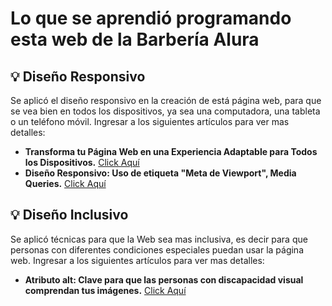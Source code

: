 # Lo que se aprendió programando esta web de la Barbería Alura

## 💡 Diseño Responsivo
Se aplicó el diseño responsivo en la creación de está página web, para que se vea bien en todos los dispositivos, ya sea una computadora, una tableta o un teléfono móvil. Ingresar a los siguientes artículos para ver mas detalles:

<ul>

<li> <b>Transforma tu Página Web en una Experiencia Adaptable para Todos los Dispositivos.</b> <a href="https://www.linkedin.com/pulse/transforma-tu-p%25C3%25A1gina-web-en-una-experiencia-adaptable-ramirez-b5kze">Click Aquí</a></li>
<li> <b>Diseño Responsivo: Uso de etiqueta "Meta de Viewport", Media Queries.</b> <a href="https://www.linkedin.com/pulse/dise%25C3%25B1o-responsivo-en-p%25C3%25A1ginas-web-edwin-james-ramirez-0hfbe/">Click Aquí</a></li>

</ul>

## 💡 Diseño Inclusivo
Se aplicó técnicas para que la Web sea mas inclusiva, es decir para que personas con diferentes condiciones especiales puedan usar la página web. Ingresar a los siguientes artículos para ver mas detalles:

<ul>

<li> <b>Atributo alt: Clave para que las personas con discapacidad visual comprendan tus imágenes.</b> <a href="[https://www.linkedin.com/pulse/transforma-tu-p%25C3%25A1gina-web-en-una-experiencia-adaptable-ramirez-b5kze](https://www.linkedin.com/pulse/atributo-alt-clave-para-que-las-personas-con-visual-tus-ramirez-fyyce)">Click Aquí</a></li>

</ul>

